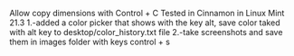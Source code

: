 Allow copy dimensions with Control + C
Tested in Cinnamon in Linux Mint 21.3
1.-added a color picker that shows with the key alt, save color taked with alt key to desktop/color_history.txt file
2.-take screenshots and save them in images folder with keys control + s
